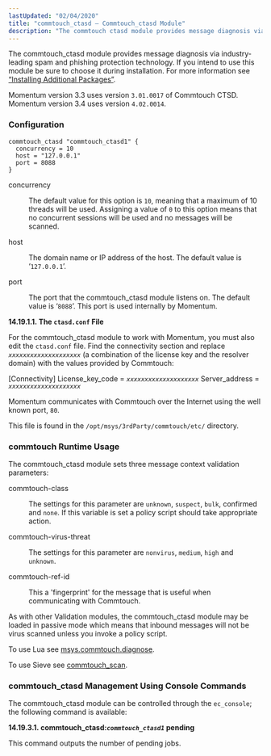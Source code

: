 ```yaml
---
lastUpdated: "02/04/2020"
title: "commtouch_ctasd – Commtouch_ctasd Module"
description: "The commtouch ctasd module provides message diagnosis via industry leading spam and phishing protection technology If you intend to use this module be sure to choose it during installation For more information see Section 1 9 Installing Additional Packages Momentum version 3 3 uses version 3 01 0017 of Commtouch..."
---
```


<a name="idp18501328"></a> 

The commtouch_ctasd module provides message diagnosis via industry-leading spam and phishing protection technology. If you intend to use this module be sure to choose it during installation. For more information see [“Installing Additional Packages”](/momentum/3/3-reference/install-additional-packages).

Momentum version 3.3 uses version `3.01.0017` of Commtouch CTSD. Momentum version 3.4 uses version `4.02.0014`.

### <a name="modules.commtouch.configuration"></a> Configuration

<a name="example.commtouch.3"></a> 


```
commtouch_ctasd "commtouch_ctasd1" {
  concurrency = 10
  host = "127.0.0.1"
  port = 8088
}
```

<dl class="variablelist">

<dt>concurrency</dt>

<dd>

The default value for this option is `10`, meaning that a maximum of 10 threads will be used. Assigning a value of `0` to this option means that no concurrent sessions will be used and no messages will be scanned.

</dd>

<dt>host</dt>

<dd>

The domain name or IP address of the host. The default value is ‘`127.0.0.1`’.

</dd>

<dt>port</dt>

<dd>

The port that the commtouch_ctasd module listens on. The default value is ‘`8088`’. This port is used internally by Momentum.

</dd>

</dl>

**<a name="modules.commtouch.ctasd.conf"></a> 14.19.1.1. The `ctasd.conf` File**

For the commtouch_ctasd module to work with Momentum, you must also edit the `ctasd.conf` file. Find the connectivity section and replace *`xxxxxxxxxxxxxxxxxxxx`* (a combination of the license key and the resolver domain) with the values provided by Commtouch:

[Connectivity]
License_key_code = *`xxxxxxxxxxxxxxxxxxxx`*
Server_address = *`xxxxxxxxxxxxxxxxxxxx`*

Momentum communicates with Commtouch over the Internet using the well known port, `80`.

This file is found in the `/opt/msys/3rdParty/commtouch/etc/` directory.

### <a name="modules.commtouch.runtime.usage"></a> commtouch Runtime Usage

The commtouch_ctasd module sets three message context validation parameters:

<dl class="variablelist">

<dt>commtouch-class</dt>

<dd>

The settings for this parameter are `unknown`, `suspect`, `bulk`, confirmed and `none`. If this variable is set a policy script should take appropriate action.

</dd>

<dt>commtouch-virus-threat</dt>

<dd>

The settings for this parameter are `nonvirus`, `medium`, `high` and `unknown`.

</dd>

<dt>commtouch-ref-id</dt>

<dd>

This a 'fingerprint' for the message that is useful when communicating with Commtouch.

</dd>

</dl>

As with other Validation modules, the commtouch_ctasd module may be loaded in passive mode which means that inbound messages will not be virus scanned unless you invoke a policy script.

To use Lua see [msys.commtouch.diagnose](/momentum/3/3-reference/3-reference-lua-ref-msys-commtouch-diagnose).

To use Sieve see [commtouch_scan](/momentum/3/3-reference/sieve-ref-commtouch-scan).

### <a name="modules.commtouch.console"></a> commtouch_ctasd Management Using Console Commands

The commtouch_ctasd module can be controlled through the `ec_console`; the following command is available:

**<a name="idp42080"></a> 14.19.3.1. commtouch_ctasd:*`commtouch_ctasd1`* pending**

This command outputs the number of pending jobs.